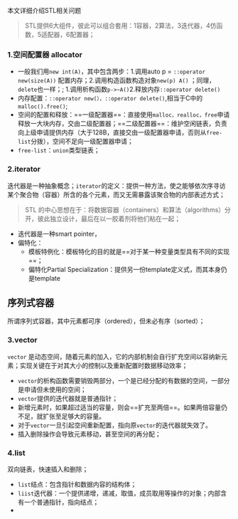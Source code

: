 本文详细介绍STL相关问题

> STL提供6大组件，彼此可以组合套用：1容器，2算法，3迭代器，4仿函数，5适配器，6配置器；

### 1.空间配置器 allocator

- 一般我们用`new int(A)`，其中包含两步：1.调用auto p = `::operator new(size(A))` 配置内存；2.调用构造函数构造对象`new(p) A()` ；同理，`delete`也一样；; 1.调用析构函数`p->~A()`2.释放内存`::operator delete()`
- 内存配置：`::operator new(），::operator delete()`,相当于C中的`malloc().free()`;
- 空间的配置和释放：==一级配置器==：直接使用`malloc，realloc，free`申请释放一大块内存，交由二级配置器；==二级配置器==：维护空闲链表，负责向上级申请提供内存（大于128B，直接交由一级配置器申请，否则从`free-list`分拨），空间不足向一级配置器申请；
- `free-list`：`union`类型链表；

### 2.iterator

迭代器是一种抽象概念；`iterator`的定义：提供一种方法，使之能够依次序寻访某个聚合物（容器）所含的各个元素，而又无需暴露该聚合物的内部表述方式；

> STL 的中心思想在于：将数据容器（containers）和算法（algorithms）分开，彼此独立设计，最后在以一胶着剂将他们粘在一起；

- 迭代器是一种smart pointer，
- 偏特化：
  - 模板特例化：模板特化的目的就是==对于某一种变量类型具有不同的实现==；
  - 偏特化Partial Specialization：提供另一份template定义式，而其本身仍是template

## 序列式容器

所谓序列式容器，其中元素都可序（ordered），但未必有序（sorted）；

### 3.vector

`vector` 是动态空间，随着元素的加入，它的内部机制会自行扩充空间以容纳新元素；实现关键在于对其大小的控制以及重新配置时数据移动效率；

- `vector`的析构函数需要销毁两部分，一个是已经分配的有数据的空间，一部分是申请但未使用的空间；
- `vector`提供的迭代器就是普通指针；
- 新增元素时，如果超过适当的容量，则会==扩充至两倍==。如果两倍容量仍不足，就扩张至足够大的容量。
- 对于`vector`一旦引起空间重新配置，指向原`vector`的迭代器就失效了。
- 插入删除操作会导致元素移动，甚至空间的再分配；

### 4.list

双向链表，快速插入和删除；

- `list`结点：包含指针和数据内容的结构体；
- `liist`迭代器：一个提供递增，递减，取值，成员取用等操作的对象；内部含有一个普通指针，指向结点；
- ​